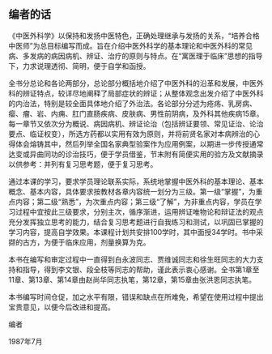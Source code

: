 ## 编者的话

《中医外科学》以保持和发扬中医特色，正确处理继承与发扬的关系，“培养合格中医师”为总目标编写而成。旨在介绍中医外科学的基本理论和中医外科的常见病、多发病的病因病机、辨证、治疗的原则与特点。在“寓医理于临床”思想的指导下，力求说理透彻、简明，便于自学和函授。

全书分总论和各论两部分，总论部分概括地介绍了中医外科的沿革和发展，中医外科的辨证特点，较详尽地阐释了局部症状的辨证；从整体观念出发介绍了中医外科的内治法，特别是较全面具体地介绍了外治法。各论部分分述为疮疡、乳房病、瘿、瘤、岩、内痈、肛门直肠疾病、皮肤病、男性前阴病，及外科其他疾病15章。每一章节又依次分为概说、病因病机、辨证论治（包括辨证要领、常见证治、论治要点、临证权变），所选方药都以实用有效为原则，并将前贤名家对本病辨治的心得体会熔铸其中，然后列举全国名家典型验案作为应用例案，以期进一步传授通常达变或异曲同功的诊治技巧，便于学员借鉴，节末附有简便实用的验方及文献摘录以供参考：并列有复习思考题，便于复习思考。

通过本课的学习，要求学员理论联系实际，系统地掌握中医外科的基本理论、基本概念、基本内容，具体要求按教材各章内容统一划分为三级。第一级“掌握”，为重点内容；第二级“熟悉”，为次重点内容；第三级“了解”，为非重点内容，学员在学习过程中宜按此三级要求，分别主次，循序渐进，运用辨证唯物论和辩证法的观点充分发挥独立思考的能力，结合复习思考题进行自我练习和测试，以巩固已掌握的学习内容，提高自学效果。本课程计划共安排100学时，其中面授34学时。书中采撷的古方，为便于临床应用，剂量换算为克。

本书在编写和审定过程中一直得到白永波同志、贾维诚同志和徐生旺同志的大力支持和指导，得到李文银、段全枝等同志的帮助，谨此表示衷心感谢。全书第1章至11章、第13章、第14章由赵尚华同志执笔，第12章，第15章由张洪恩同志执笔。

本书编写时间仓促，加之水平有限，错误和缺点在所难免，希望在使用过程中提出宝贵意见，以便今后改进和提高。

编者

1987年7月